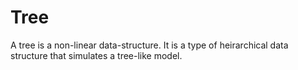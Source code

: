 # Tree

A tree is a non-linear data-structure. It is a type of heirarchical data structure that simulates a tree-like model.
